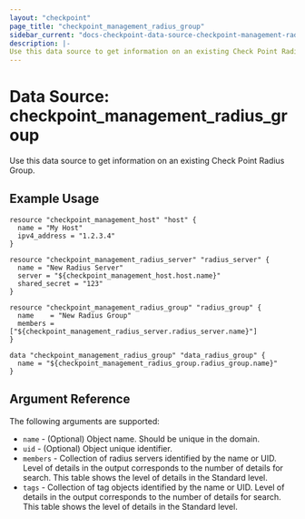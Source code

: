 ```yaml
---
layout: "checkpoint"
page_title: "checkpoint_management_radius_group"
sidebar_current: "docs-checkpoint-data-source-checkpoint-management-radius-group"
description: |-
Use this data source to get information on an existing Check Point Radius Group.
---
```


# Data Source: checkpoint_management_radius_group

Use this data source to get information on an existing Check Point Radius Group.

## Example Usage


```hcl
resource "checkpoint_management_host" "host" {
  name = "My Host"
  ipv4_address = "1.2.3.4"
}

resource "checkpoint_management_radius_server" "radius_server" {
  name = "New Radius Server"
  server = "${checkpoint_management_host.host.name}"
  shared_secret = "123"
}

resource "checkpoint_management_radius_group" "radius_group" {
  name    = "New Radius Group"
  members = ["${checkpoint_management_radius_server.radius_server.name}"]
}

data "checkpoint_management_radius_group" "data_radius_group" {
  name = "${checkpoint_management_radius_group.radius_group.name}"
}
```

## Argument Reference

The following arguments are supported:

* `name` - (Optional) Object name. Should be unique in the domain.
* `uid` - (Optional) Object unique identifier. 
* `members` - Collection of radius servers identified by the name or UID. Level of details in the output corresponds to the number of details for search. This table shows the level of details in the Standard level.
* `tags` - Collection of tag objects identified by the name or UID. Level of details in the output corresponds to the number of details for search. This table shows the level of details in the Standard level.

